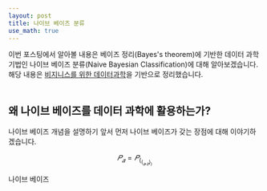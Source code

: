 ```yaml
---
layout: post
title: 나이브 베이즈 분류
use_math: true
---
```


 이번 포스팅에서 알아볼 내용은 베이즈 정리(Bayes's theorem)에 기반한 데이터 과학 기법인 나이브 베이즈 분류(Naive Bayesian Classification)에 대해 알아보겠습니다. 해당 내용은 [비지니스를 위한 데이터과학](http://www.hanbit.co.kr/store/books/look.php?p_code=B9423118473, "데이터 과학")을 기반으로 정리했습니다.<br>
<br>
    



왜 나이브 베이즈를 데이터 과학에 활용하는가?
----------------------------------------
나이브 베이즈 개념을 설명하기 앞서 먼저 나이브 베이즈가 갖는 장점에 대해 이야기하겠습니다.   


$$
𝑃_𝑎=𝑃_(_(_𝑎,_𝑏)_)
$$


나이브 베이즈
